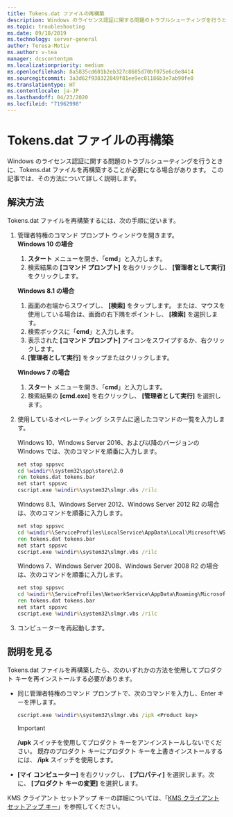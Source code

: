 ```yaml
---
title: Tokens.dat ファイルの再構築
description: Windows のライセンス認証に関する問題のトラブルシューティングを行うときに、Tokens.dat ファイルを再構築する方法
ms.topic: troubleshooting
ms.date: 09/18/2019
ms.technology: server-general
author: Teresa-Motiv
ms.author: v-tea
manager: dcscontentpm
ms.localizationpriority: medium
ms.openlocfilehash: 8a5835cd601b2eb327c8605d70bf075e6c8e8414
ms.sourcegitcommit: 3a3d62f938322849f81ee9ec01186b3e7ab90fe0
ms.translationtype: HT
ms.contentlocale: ja-JP
ms.lasthandoff: 04/23/2020
ms.locfileid: "71962998"
---
```

# <a name="rebuild-the-tokensdat-file"></a>Tokens.dat ファイルの再構築

Windows のライセンス認証に関する問題のトラブルシューティングを行うときに、Tokens.dat ファイルを再構築することが必要になる場合があります。 この記事では、その方法について詳しく説明します。

## <a name="resolution"></a>解決方法

Tokens.dat ファイルを再構築するには、次の手順に従います。

1. 管理者特権のコマンド プロンプト ウィンドウを開きます。  
   **Windows 10 の場合**

   1. **スタート** メニューを開き、「**cmd**」と入力します。
   1. 検索結果の **[コマンド プロンプト]** を右クリックし、 **[管理者として実行]** をクリックします。  

   **Windows 8.1 の場合**
   1. 画面の右端からスワイプし、 **[検索]** をタップします。 または、マウスを使用している場合は、画面の右下隅をポイントし、 **[検索]** を選択します。
   1. 検索ボックスに「**cmd**」と入力します。
   1. 表示された **[コマンド プロンプト]** アイコンをスワイプするか、右クリックします。
   1. **[管理者として実行]** をタップまたはクリックします。

   **Windows 7 の場合**
   1. **スタート** メニューを開き、「**cmd**」と入力します。
   1. 検索結果の **[cmd.exe]** を右クリックし、 **[管理者として実行]** を選択します。

1. 使用しているオペレーティング システムに適したコマンドの一覧を入力します。  

   Windows 10、Windows Server 2016、および以降のバージョンの Windows では、次のコマンドを順番に入力します。
   ```cmd
   net stop sppsvc
   cd %windir%\system32\spp\store\2.0
   ren tokens.dat tokens.bar
   net start sppsvc
   cscript.exe %windir%\system32\slmgr.vbs /rilc
   ```
   Windows 8.1、Windows Server 2012、Windows Server 2012 R2 の場合は、次のコマンドを順番に入力します。
   ```cmd
   net stop sppsvc
   cd %windir%\ServiceProfiles\LocalService\AppData\Local\Microsoft\WSLicense
   ren tokens.dat tokens.bar
   net start sppsvc
   cscript.exe %windir%\system32\slmgr.vbs /rilc
   ```
   Windows 7、Windows Server 2008、Windows Server 2008 R2 の場合は、次のコマンドを順番に入力します。
   ```cmd
   net stop sppsvc
   cd %windir%\ServiceProfiles\NetworkService\AppData\Roaming\Microsoft\SoftwareProtectionPlatform
   ren tokens.dat tokens.bar
   net start sppsvc
   cscript.exe %windir%\system32\slmgr.vbs /rilc
   ```
1. コンピューターを再起動します。

## <a name="more-information"></a>説明を見る

Tokens.dat ファイルを再構築したら、次のいずれかの方法を使用してプロダクト キーを再インストールする必要があります。

- 同じ管理者特権のコマンド プロンプトで、次のコマンドを入力し、Enter キーを押します。

   ```cmd
   cscript.exe %windir%\system32\slmgr.vbs /ipk <Product key>
   ```

  > [!IMPORTANT]
  > **/upk** スイッチを使用してプロダクト キーをアンインストールしないでください。 既存のプロダクト キーにプロダクト キーを上書きインストールするには、 **/ipk** スイッチを使用します。
- **[マイ コンピューター]** を右クリックし、 **[プロパティ]** を選択します。次に、 **[プロダクト キーの変更]** を選択します。

KMS クライアント セットアップ キーの詳細については、「[KMS クライアント セットアップ キー](kmsclientkeys.md)」を参照してください。
